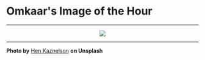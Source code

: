 # Omkaar's Image of the Hour

---

<div align="center">

<a href="https://unsplash.com/photos/people-wait-for-a-train-at-the-station-platform-c_muxYU1DcE">
  <img src="https://images.unsplash.com/photo-1749909902516-786d8d846193?crop=entropy&cs=tinysrgb&fit=max&fm=jpg&ixid=M3w3NjA2Nzh8MHwxfHJhbmRvbXx8fHx8fHx8fDE3NTIyMjQ0MDB8&ixlib=rb-4.1.0&q=80&w=1080" style="max-width:100%; height:auto;">
</a>



</div>

---

**Photo by** [Hen Kaznelson](https://unsplash.com/@catchafilm) **on Unsplash**
